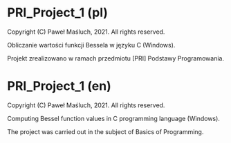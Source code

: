 # PRI_Project_1 (pl)

Copyright (C) Paweł Maśluch, 2021. All rights reserved.

Obliczanie wartości funkcji Bessela w języku C (Windows).

Projekt zrealizowano w ramach przedmiotu [PRI] Podstawy Programowania.

# PRI_Project_1 (en)

Copyright (C) Paweł Maśluch, 2021. All rights reserved.

Computing Bessel function values in C programming language (Windows). 

The project was carried out in the subject of Basics of Programming.
